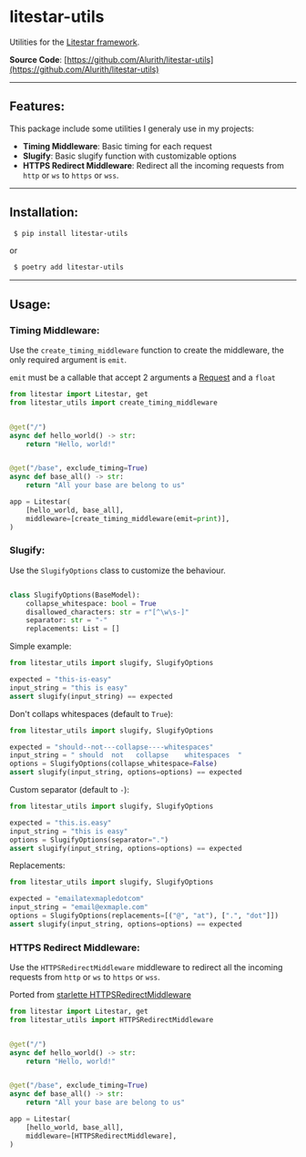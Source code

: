 # litestar-utils

Utilities for the [Litestar framework](https://github.com/litestar-org/litestar).

**Source Code**: [https://github.com/Alurith/litestar-utils](https://github.com/Alurith/litestar-utils)

---
## Features: 
This package include some utilities I generaly use in my projects:
- **Timing Middleware**: Basic timing for each request
- **Slugify**: Basic slugify function with customizable options 
- **HTTPS Redirect Middleware**: Redirect all the incoming requests from `http` or `ws` to `https` or `wss`.  

---
## Installation: 
```sh
 $ pip install litestar-utils
```
or
```sh
 $ poetry add litestar-utils
```
---
## Usage: 

### Timing Middleware:
Use the `create_timing_middleware` function to create the middleware, the only required argument is `emit`.

`emit` must be a callable that accept 2 arguments a [Request](https://docs.litestar.dev/2/reference/connection.html#litestar.connection.Request) and a `float`


```python
from litestar import Litestar, get
from litestar_utils import create_timing_middleware


@get("/")
async def hello_world() -> str:
    return "Hello, world!"


@get("/base", exclude_timing=True)
async def base_all() -> str:
    return "All your base are belong to us"

app = Litestar(
    [hello_world, base_all],
    middleware=[create_timing_middleware(emit=print)],
)
```

### Slugify:
Use the ```SlugifyOptions``` class to customize the behaviour.

```python

class SlugifyOptions(BaseModel):
    collapse_whitespace: bool = True
    disallowed_characters: str = r"[^\w\s-]"
    separator: str = "-"
    replacements: List = []
```

Simple example:
```python
from litestar_utils import slugify, SlugifyOptions

expected = "this-is-easy"
input_string = "this is easy"
assert slugify(input_string) == expected

```

Don't collaps whitespaces (default to ```True```):
```python
from litestar_utils import slugify, SlugifyOptions

expected = "should--not---collapse----whitespaces"
input_string = " should  not   collapse    whitespaces  "
options = SlugifyOptions(collapse_whitespace=False)
assert slugify(input_string, options=options) == expected

```

Custom separator (default to ```-```):
```python
from litestar_utils import slugify, SlugifyOptions

expected = "this.is.easy"
input_string = "this is easy"
options = SlugifyOptions(separator=".")
assert slugify(input_string, options=options) == expected
```

Replacements:
```python
from litestar_utils import slugify, SlugifyOptions

expected = "emailatexmapledotcom"
input_string = "email@exmaple.com"
options = SlugifyOptions(replacements=[("@", "at"), [".", "dot"]])
assert slugify(input_string, options=options) == expected

```
### HTTPS Redirect Middleware:
Use the `HTTPSRedirectMiddleware` middleware to redirect all the incoming requests from `http` or `ws` to `https` or `wss`.

Ported from [starlette HTTPSRedirectMiddleware](https://www.starlette.io/middleware/#httpsredirectmiddleware)

```python
from litestar import Litestar, get
from litestar_utils import HTTPSRedirectMiddleware


@get("/")
async def hello_world() -> str:
    return "Hello, world!"


@get("/base", exclude_timing=True)
async def base_all() -> str:
    return "All your base are belong to us"

app = Litestar(
    [hello_world, base_all],
    middleware=[HTTPSRedirectMiddleware],
)
```
